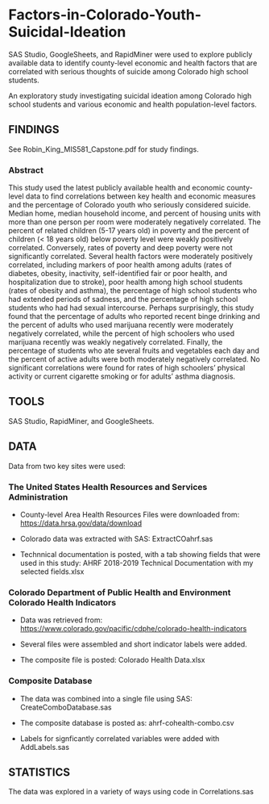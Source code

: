 # Factors-in-Colorado-Youth-Suicidal-Ideation
SAS Studio, GoogleSheets, and RapidMiner were used to explore publicly available data to identify county-level economic and health factors that are correlated with serious thoughts of suicide among Colorado high school students.  

An exploratory study investigating suicidal ideation among Colorado high school students and various economic and health population-level factors.


## FINDINGS 

See Robin_King_MIS581_Capstone.pdf for study findings.

### Abstract

This study used the latest publicly available health and economic county-level data to find correlations between key health and economic measures and the percentage of Colorado youth who seriously considered suicide. Median home, median household income, and percent of housing units with more than one person per room were moderately negatively correlated. The percent of related children (5-17 years old) in poverty and the percent of children (< 18 years old) below poverty level were weakly positively correlated. Conversely, rates of poverty and deep poverty were not significantly correlated. Several health factors were moderately positively correlated, including markers of poor health among adults (rates of diabetes, obesity, inactivity, self-identified fair or poor health, and hospitalization due to stroke), poor health among high school students (rates of obesity and asthma), the percentage of high school students who had extended periods of sadness, and the percentage of high school students who had had sexual intercourse. Perhaps surprisingly, this study found that the percentage of adults who reported recent binge drinking and the percent of adults who used marijuana recently were moderately negatively correlated, while the percent of high schoolers who used marijuana recently was weakly negatively correlated. Finally, the percentage of students who ate several fruits and vegetables each day and the percent of active adults were both moderately negatively correlated. No significant correlations were found for rates of high schoolers’ physical activity or current cigarette smoking or for adults’ asthma diagnosis.

## TOOLS

SAS Studio, RapidMiner, and GoogleSheets.

## DATA

Data from two key sites were used:

### The United States Health Resources and Services Administration

- County-level Area Health Resources Files were downloaded from: https://data.hrsa.gov/data/download

- Colorado data was extracted with SAS: ExtractCOahrf.sas

- Technnical documentation is posted, with a tab showing fields that were used in this study: AHRF 2018-2019 Technical Documentation with my selected fields.xlsx

### Colorado Department of Public Health and Environment Colorado Health Indicators

- Data was retrieved from: https://www.colorado.gov/pacific/cdphe/colorado-health-indicators

-  Several files were assembled and short indicator labels were added.

- The composite file is posted: Colorado Health Data.xlsx

### Composite Database

- The data was combined into a single file using SAS: CreateComboDatabase.sas

- The composite database is posted as: ahrf-cohealth-combo.csv

- Labels for signficantly correlated variables were added with AddLabels.sas

## STATISTICS

The data was explored in a variety of ways using code in Correlations.sas

